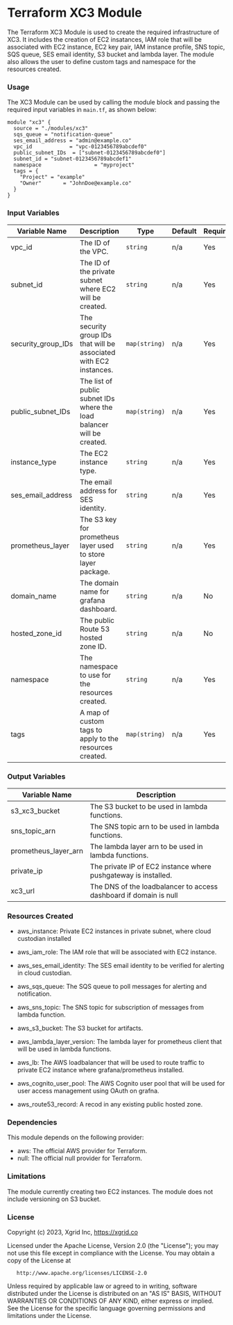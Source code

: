 # Terraform XC3 Module

The Terraform XC3 Module is used to create the required infrastructure of XC3. It includes the creation of EC2 insatances, IAM role that will be associated with EC2 instance, EC2 key pair, IAM instance profile, SNS topic, SQS queue, SES email identity, S3 bucket and lambda layer.
The module also allows the user to define custom tags and namespace for the resources created.

### Usage

The XC3 Module can be used by calling the module block and passing the required input variables in `main.tf`, as shown below:

```
module "xc3" {
  source = "./modules/xc3"
  sqs_queue = "notification-queue"
  ses_email_address = "admin@example.co"
  vpc_id            = "vpc-0123456789abcdef0"
  public_subnet_IDs  = ["subnet-0123456789abcdef0"]
  subnet_id = "subnet-0123456789abcdef1"
  namespace                 = "myproject"
  tags = {
    "Project" = "example"
    "Owner"       = "JohnDoe@example.co"
  }
}

```

### Input Variables

| Variable Name      | Description                                                                  | Type          | Default | Required |
| ------------------ | ---------------------------------------------------------------------------- | ------------- | ------- | -------- |
| vpc_id             | The ID of the VPC.                                                           | `string`      | n/a     | Yes      |
| subnet_id          | The ID of the private subnet where EC2 will be created.                      | `string`      | n/a     | Yes      |
| security_group_IDs | The security group IDs that will be associated with EC2 instances.           | `map(string)` | n/a     | Yes      |
| public_subnet_IDs  | The list of public subnet IDs where the load balancer will be created.       | `map(string)` | n/a     | Yes      |
| instance_type      | The EC2 instance type.                                                       | `string`      | n/a     | Yes      |
| ses_email_address  | The email address for SES identity.                                          | `string`      | n/a     | Yes      |
| prometheus_layer   | The S3 key for prometheus layer used to store layer package.                 | `string`      | n/a     | Yes      |
| domain_name        | The domain name for grafana dashboard.                                       | `string`      | n/a     | No       |
| hosted_zone_id     | The public Route 53 hosted zone ID.                                          | `string`      | n/a     | No       |
| namespace          | The namespace to use for the resources created.                              | `string`      | n/a     | Yes      |
| tags               | A map of custom tags to apply to the resources created.                      | `map(string)` | n/a     | Yes      |

### Output Variables

| Variable Name        | Description                                                       |
| -------------------- | ----------------------------------------------------------------- |
| s3_xc3_bucket        | The S3 bucket to be used in lambda functions.                     |
| sns_topic_arn        | The SNS topic arn to be used in lambda functions.                 |
| prometheus_layer_arn | The lambda layer arn to be used in lambda functions.              |
| private_ip           | The private IP of EC2 instance where pushgateway is installed.    |
| xc3_url              | The DNS of the loadbalancer to access dashboard if domain is null |

### Resources Created

- aws_instance: Private EC2 instances in private subnet, where cloud custodian installed 

- aws_iam_role: The IAM role that will be associated with EC2 instance.

- aws_ses_email_identity: The SES email identity to be verified for alerting in cloud custodian.

- aws_sqs_queue: The SQS queue to poll messages for alerting and notification.

- aws_sns_topic: The SNS topic for subscription of messages from lambda function.

- aws_s3_bucket: The S3 bucket for artifacts.

- aws_lambda_layer_version: The lambda layer for prometheus client that will be used in lambda functions.

- aws_lb: The AWS loadbalancer that will be used to route traffic to private EC2 instance where grafana/prometheus installed.

- aws_cognito_user_pool: The AWS Cognito user pool that will be used for user access management using OAuth on grafna.

- aws_route53_record: A recod in any existing public hosted zone.

### Dependencies

This module depends on the following provider:

- aws: The official AWS provider for Terraform.
- null: The official null provider for Terraform.

### Limitations

The module currently creating two EC2 instances.
The module does not include versioning on S3 bucket.

### License

Copyright (c) 2023, Xgrid Inc, https://xgrid.co

Licensed under the Apache License, Version 2.0 (the "License");
you may not use this file except in compliance with the License.
You may obtain a copy of the License at

       http://www.apache.org/licenses/LICENSE-2.0

Unless required by applicable law or agreed to in writing, software
distributed under the License is distributed on an "AS IS" BASIS,
WITHOUT WARRANTIES OR CONDITIONS OF ANY KIND, either express or implied.
See the License for the specific language governing permissions and
limitations under the License.
